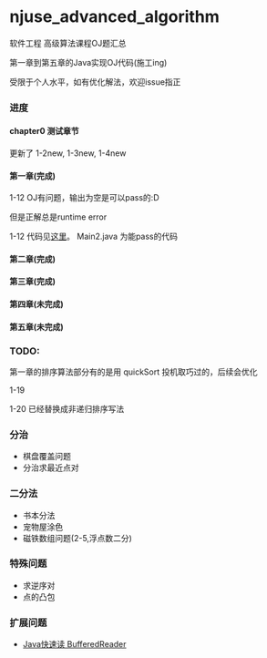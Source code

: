 # njuse_advanced_algorithm

软件工程 高级算法课程OJ题汇总

第一章到第五章的Java实现OJ代码(施工ing)

受限于个人水平，如有优化解法，欢迎issue指正

### 进度

#### chapter0 测试章节
更新了 1-2new, 1-3new, 1-4new

#### 第一章(完成)

1-12 OJ有问题，输出为空是可以pass的:D

但是正解总是runtime error

1-12 代码见[这里](src/main/java/com/lcy/chapter1/t12/Main2.java)。
Main2.java 为能pass的代码

#### 第二章(完成)

#### 第三章(完成)


#### 第四章(未完成)


#### 第五章(未完成)


### TODO:

第一章的排序算法部分有的是用 quickSort 投机取巧过的，后续会优化

1-19

1-20 已经替换成非递归排序写法

### 分治

- 棋盘覆盖问题
- 分治求最近点对

### 二分法

- 书本分法
- 宠物屋涂色
- 磁铁数组问题(2-5,浮点数二分)

### 特殊问题

- 求逆序对
- 点的凸包

### 扩展问题
- [Java快速读 BufferedReader](src/main/java/com/lcy/other/fast_read/Main.java)

